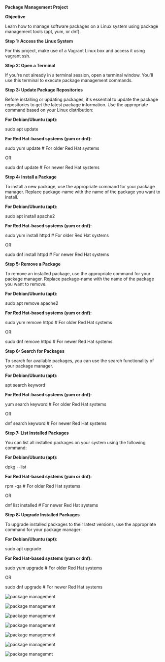 **Package Management Project**

**Objective**

Learn how to manage software packages on a Linux system using package management tools (apt, yum, or dnf).

**Step 1: Access the Linux System**

For this project, make use of a Vagrant Linux box and access it using vagrant ssh.

**Step 2: Open a Terminal**

If you're not already in a terminal session, open a terminal window. You'll use this terminal to execute package management commands.

**Step 3: Update Package Repositories**

Before installing or updating packages, it's essential to update the package repositories to get the latest package information. Use the appropriate command based on your Linux distribution:

**For Debian/Ubuntu (apt):**

sudo apt update

**For Red Hat-based systems (yum or dnf):**

sudo yum update # For older Red Hat systems

OR

sudo dnf update # For newer Red Hat systems

**Step 4: Install a Package**

To install a new package, use the appropriate command for your package manager. Replace package-name with the name of the package you want to install.

**For Debian/Ubuntu (apt):**

sudo apt install apache2

**For Red Hat-based systems (yum or dnf):**

sudo yum install httpd # For older Red Hat systems

OR

sudo dnf install httpd # For newer Red Hat systems

**Step 5: Remove a Package**

To remove an installed package, use the appropriate command for your package manager. Replace package-name with the name of the package you want to remove.

**For Debian/Ubuntu (apt):**

sudo apt remove apache2

**For Red Hat-based systems (yum or dnf):**

sudo yum remove httpd # For older Red Hat systems

OR

sudo dnf remove httpd # For newer Red Hat systems

**Step 6: Search for Packages**

To search for available packages, you can use the search functionality of your package manager.

**For Debian/Ubuntu (apt):**

apt search keyword

**For Red Hat-based systems (yum or dnf):**

yum search keyword # For older Red Hat systems

OR

dnf search keyword # For newer Red Hat systems

**Step 7: List Installed Packages**

You can list all installed packages on your system using the following command:

**For Debian/Ubuntu (apt):**

dpkg --list

**For Red Hat-based systems (yum or dnf):**

rpm -qa # For older Red Hat systems

OR

dnf list installed # For newer Red Hat systems

**Step 8: Upgrade Installed Packages**

To upgrade installed packages to their latest versions, use the appropriate command for your package manager:

**For Debian/Ubuntu (apt):**

sudo apt upgrade

**For Red Hat-based systems (yum or dnf):**

sudo yum upgrade # For older Red Hat systems

OR

sudo dnf upgrade # For newer Red Hat systems

![package management](https://github.com/jayymeg/Linux_Admin_Essentials/blob/master/package%20management/package%20management%201.png)

![package management](https://github.com/jayymeg/Linux_Admin_Essentials/blob/master/package%20management/package%20management%202.png)

![package management](https://github.com/jayymeg/Linux_Admin_Essentials/blob/master/package%20management/package%20management%203.png)

![package management](https://github.com/jayymeg/Linux_Admin_Essentials/blob/master/package%20management/package%20management%204.png)

![package management](https://github.com/jayymeg/Linux_Admin_Essentials/blob/master/package%20management/package%20management%205.png)

![package management](https://github.com/jayymeg/Linux_Admin_Essentials/blob/master/package%20management/package%20management%206.png)

![package managemnt](https://github.com/jayymeg/Linux_Admin_Essentials/blob/master/package%20management/package%20management%207.png)

